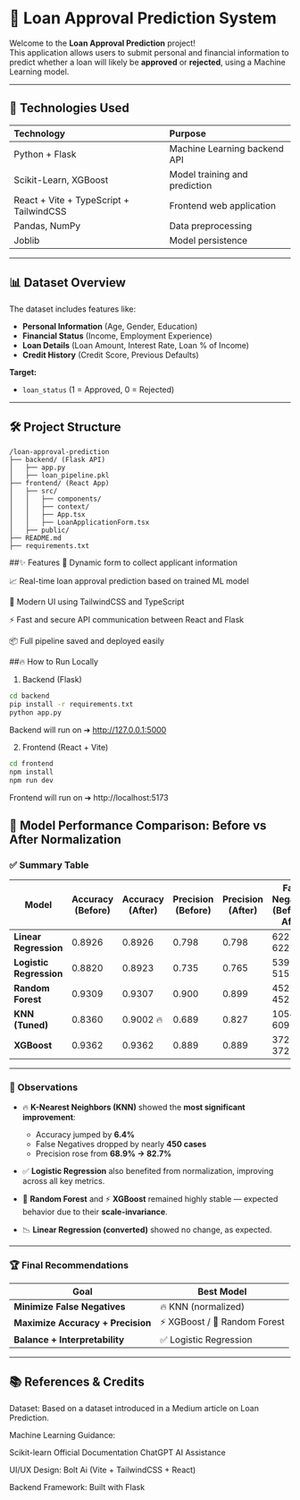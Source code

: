 # 🏦 Loan Approval Prediction System

Welcome to the **Loan Approval Prediction** project!  
This application allows users to submit personal and financial information to predict whether a loan will likely be **approved** or **rejected**, using a Machine Learning model.

---

## 🚀 Technologies Used

| Technology | Purpose |
|:--|:--|
| Python + Flask | Machine Learning backend API |
| Scikit-Learn, XGBoost | Model training and prediction |
| React + Vite + TypeScript + TailwindCSS | Frontend web application |
| Pandas, NumPy | Data preprocessing |
| Joblib | Model persistence |

---

## 📊 Dataset Overview

The dataset includes features like:
- **Personal Information** (Age, Gender, Education)
- **Financial Status** (Income, Employment Experience)
- **Loan Details** (Loan Amount, Interest Rate, Loan % of Income)
- **Credit History** (Credit Score, Previous Defaults)

**Target:**
- `loan_status` (1 = Approved, 0 = Rejected)

---

## 🛠️ Project Structure

```plaintext
/loan-approval-prediction
├── backend/ (Flask API)
│   ├── app.py
│   ├── loan_pipeline.pkl
├── frontend/ (React App)
│   ├── src/
│   │   ├── components/
│   │   ├── context/
│   │   ├── App.tsx
│   │   ├── LoanApplicationForm.tsx
│   ├── public/
├── README.md
├── requirements.txt
```
##✨ Features
📄 Dynamic form to collect applicant information

📈 Real-time loan approval prediction based on trained ML model

🎨 Modern UI using TailwindCSS and TypeScript

⚡ Fast and secure API communication between React and Flask

📦 Full pipeline saved and deployed easily

##🔥 How to Run Locally
1. Backend (Flask)
 ```bash
cd backend
pip install -r requirements.txt
python app.py
```
Backend will run on ➔ http://127.0.0.1:5000

2. Frontend (React + Vite)
```bash
cd frontend
npm install
npm run dev
```
Frontend will run on ➔ http://localhost:5173

## 🔁 Model Performance Comparison: Before vs After Normalization

### ✅ Summary Table

| Model                  | Accuracy (Before) | Accuracy (After) | Precision (Before) | Precision (After) | False Negatives (Before → After) |
|------------------------|------------------|------------------|---------------------|--------------------|-----------------------------------|
| **Linear Regression**  | 0.8926            | 0.8926           | 0.798               | 0.798              | 622 → 622                         |
| **Logistic Regression**| 0.8820            | 0.8923           | 0.735               | 0.765              | 539 → 515 ✅                       |
| **Random Forest**      | 0.9309            | 0.9307           | 0.900               | 0.899              | 452 → 452                         |
| **KNN (Tuned)**        | 0.8360            | 0.9002 🔥        | 0.689               | 0.827              | 1054 → 609 🔥                     |
| **XGBoost**            | 0.9362            | 0.9362           | 0.889               | 0.889              | 372 → 372                         |

---

### 🧠 Observations

- 🔥 **K-Nearest Neighbors (KNN)** showed the **most significant improvement**:
  - Accuracy jumped by **6.4%**
  - False Negatives dropped by nearly **450 cases**
  - Precision rose from **68.9% → 82.7%**

- ✅ **Logistic Regression** also benefited from normalization, improving across all key metrics.

- 🧱 **Random Forest** and ⚡ **XGBoost** remained highly stable — expected behavior due to their **scale-invariance**.

- 📉 **Linear Regression (converted)** showed no change, as expected.

---

### 🏆 Final Recommendations

| Goal                     | Best Model             |
|--------------------------|------------------------|
| **Minimize False Negatives** | 🔥 KNN (normalized)       |
| **Maximize Accuracy + Precision** | ⚡ XGBoost / 🌲 Random Forest |
| **Balance + Interpretability** | ✅ Logistic Regression    |

---
## 📚 References & Credits
Dataset: Based on a dataset introduced in a Medium article on Loan Prediction.

Machine Learning Guidance:

Scikit-learn Official Documentation
ChatGPT AI Assistance

UI/UX Design: Bolt Ai (Vite + TailwindCSS + React)

Backend Framework: Built with Flask 
